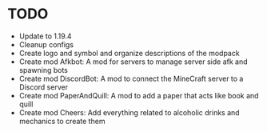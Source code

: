 # TODO

- Update to 1.19.4
- Cleanup configs
- Create logo and symbol and organize descriptions of the modpack
- Create mod Afkbot: A mod for servers to manage server side afk and spawning bots
- Create mod DiscordBot: A mod to connect the MineCraft server to a Discord server
- Create mod PaperAndQuill: A mod to add a paper that acts like book and quill
- Create mod Cheers: Add everything related to alcoholic drinks and mechanics to create them
